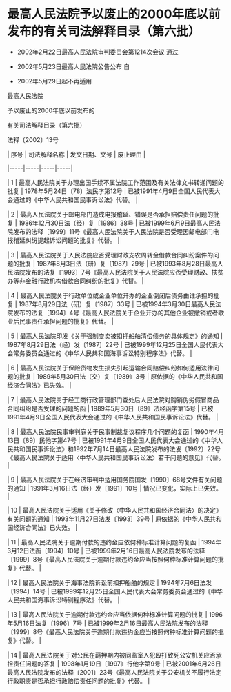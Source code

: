 # 最高人民法院予以废止的2000年底以前发布的有关司法解释目录（第六批）

- 2002年2月22日最高人民法院审判委员会第1214次会议
通过

- 2002年5月23日最高人民法院公告公布
自

- 2002年5月29日起不再适用

<!-- INFO END -->

最高人民法院

予以废止的2000年底以前发布的

有关司法解释目录（第六批）

法释〔2002〕13号

<!-- TABLE -->

| 序号 | 司法解释名称 | 发文日期、文号 | 废止理由 |

|-----|-----|-----|-----|

| 1 | 最高人民法院关于办理出国手续不属法院工作范围及有关法律文书转递问题的批复 | 1978年5月24日〔78〕法民字第12号 | 已被1991年4月9日全国人民代表大会通过的《中华人民共和国民事诉讼法》代替。 |

| 2 | 最高人民法院关于邮电部门造成电报稽延、错误是否承担赔偿责任问题的批复 | 1986年12月30日法（经）复〔1986〕38号 | 已被1999年6月9日最高人民法院发布的法释〔1999〕11号《最高人民法院关于人民法院是否受理因邮电部门电报稽延纠纷提起诉讼问题的批复》代替。 |

| 3 | 最高人民法院关于人民法院应否受理财政支农周转金借款合同纠纷案件的问题的批复 | 1987年8月3日法（研）复〔1987〕29号 | 已被1993年8月28日最高人民法院发布的法复〔1993〕7号《最高人民法院关于人民法院应否受理财政、扶贫办等非金融行政机构借款合同纠纷的批复》代替。 |

| 4 | 最高人民法院关于行政单位或企业单位开办的企业倒闭后债务由谁承担的批复 | 1987年8月29日法（研）复〔1987〕33号 | 已被1994年3月30日最高人民法院发布的法复〔1994〕4号《最高人民法院关于企业开办的其他企业被撤销或者歇业后民事责任承担问题的批复》代替。 |

| 5 | 最高人民法院印发《关于强制变卖被扣押船舶清偿债务的具体规定》的通知 | 1987年8月29日法（经）发〔1987〕22号 | 已被1999年12月25日全国人民代表大会常务委员会通过的《中华人民共和国海事诉讼特别程序法》代替。 |

| 6 | 最高人民法院关于保险货物发生损失引起运输合同赔偿纠纷如何适用法律问题的批复 | 1989年5月30日法（交）复〔1989〕3号 | 原依据的《中华人民共和国经济合同法》已失效。 |

| 7 | 最高人民法院关于经工商行政管理部门查处后人民法院对购销伪劣假冒商品合同纠纷是否受理的问题的函 | 1989年5月30日〔89〕法经函字第15号 | 已被1991年4月9日全国人民代表大会通过的《中华人民共和国民事诉讼法》代替。 |

| 8 | 最高人民法院民事审判庭关于民事制裁复议程序几个问题的复函 | 1990年4月13日〔89〕民他字第47号 | 已被1991年4月9日全国人民代表大会通过的《中华人民共和国民事诉讼法》和1992年7月14日最高人民法院发布的法发〔1992〕22号《最高人民法院关于适用〈中华人民共和国民事诉讼法〉若干问题的意见》代替。 |

| 9 | 最高人民法院关于在经济审判中适用国务院国发〔1990〕68号文件有关问题的通知 | 1991年3月16日法（经）发〔1991〕10号 | 情况已变化，实际上已失效。 |

| 10 | 最高人民法院关于适用《关于修改〈中华人民共和国经济合同法〉的决定》有关问题的通知 | 1993年11月27日法发〔1993〕39号 | 原依据的《中华人民共和国经济合同法》已失效。 |

| 11 | 最高人民法院关于逾期付款的违约金应依何种标准计算问题的复函 | 1994年3月12日法函〔1994〕10号 | 已被1999年2月16日最高人民法院发布的法释〔1999〕8号《最高人民法院关于逾期付款违约金应当按照何种标准计算问题的批复》代替。 |

| 12 | 最高人民法院关于海事法院诉讼前扣押船舶的规定 | 1994年7月6日法发〔1994〕14号 | 已被1999年12月25日全国人民代表大会常务委员会通过的《中华人民共和国海事诉讼特别程序法》代替。 |

| 13 | 最高人民法院关于逾期付款违约金应当依据何种标准计算问题的批复 | 1996年5月16日法复〔1996〕7号 | 已被1999年2月16日最高人民法院发布的法释〔1999〕8号《最高人民法院关于逾期付款违约金应当按照何种标准计算问题的批复》代替。 |

| 14 | 最高人民法院关于对公民在羁押期内被同监室人犯殴打致死公安机关应否承担责任问题的答复 | 1998年1月19日〔1997〕行他字第9号 | 已被2001年6月26日最高人民法院发布的法释〔2001〕23号《最高人民法院关于公安机关不履行法定行政职责是否承担行政赔偿责任问题的批复》代替。 |

<!-- TABLE END -->